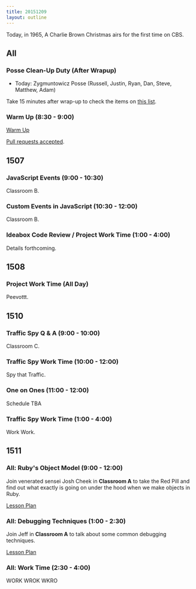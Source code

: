 ```yaml
---
title: 20151209
layout: outline
---
```


Today, in 1965, A Charlie Brown Christmas airs for the first time on CBS.

## All

### Posse Clean-Up Duty (After Wrapup)

* Today: Zygmuntowicz Posse (Russell, Justin, Ryan, Dan, Steve, Matthew, Adam)

Take 15 minutes after wrap-up to check the items on [this list](https://gist.github.com/rwarbelow/f5cfe4333402d043ef2e).

### Warm Up (8:30 - 9:00)

[Warm Up](https://thewarmup.herokuapp.com)

[Pull requests accepted](https://github.com/mikedao/the-warm-up).


## 1507

### JavaScript Events (9:00 - 10:30)

Classroom B.

### Custom Events in JavaScript (10:30 - 12:00)

Classroom B.

### Ideabox Code Review / Project Work Time (1:00 - 4:00)

Details forthcoming.


## 1508

### Project Work Time (All Day)

Peevottt.


## 1510

### Traffic Spy Q & A (9:00 - 10:00)

Classroom C.

### Traffic Spy Work Time (10:00 - 12:00)

Spy that Traffic.

### One on Ones (11:00 - 12:00)

Schedule TBA

### Traffic Spy Work Time (1:00 - 4:00)

Work Work.


## 1511

### All: Ruby's Object Model (9:00 - 12:00)

Join venerated sensei Josh Cheek in **Classroom A**
to take the Red Pill and find out what exactly is going
on under the hood when we make objects in Ruby.

[Lesson Plan](https://github.com/turingschool/lesson_plans/blob/master/ruby_01-object_oriented_programming_with_ruby/ruby_object_model1.markdown)

### All: Debugging Techniques (1:00 - 2:30)

Join Jeff in **Classroom A** to talk about some common debugging
techniques.

[Lesson Plan](https://github.com/turingschool/lesson_plans/blob/master/ruby_01-object_oriented_programming_with_ruby/debugging.markdown)

### All: Work Time (2:30 - 4:00)

WORK WROK WKRO
